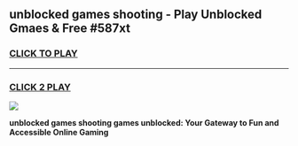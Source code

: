 
## unblocked games shooting - Play Unblocked Gmaes & Free #587xt
<h3>
<a href="https://news.freeplayer.one?title=unblocked_games_shooting&ref=03M">CLICK TO PLAY</a></h3>
<hr>

<h3>
<a href="https://news.freeplayer.one?title=unblocked_games_shooting&ref=03M">CLICK 2 PLAY</a>
  
</h3>

<a href="https://news.freeplayer.one?title=unblocked_games_shooting&ref=03M"><img src="https://clearcache.store/games.png"></a>


**unblocked games shooting games unblocked: Your Gateway to Fun and Accessible Online Gaming**
